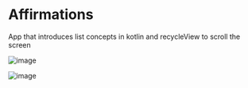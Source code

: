 # Affirmations
App that introduces list concepts in kotlin and recycleView to scroll the screen

![image](https://drive.google.com/uc?export=view&id=1jUOJrINsaNz0o1iYsN4i6E06pxL4Z09P)

![image](https://drive.google.com/uc?export=view&id=1jOgjsXEgSvnv0DiXBQ6uvRGNdUbvMnv8)
